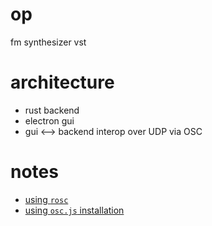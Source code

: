 # op
fm synthesizer vst


# architecture
* rust backend
* electron gui
* gui <--> backend interop over UDP via OSC

# notes
* [using `rosc`](https://github.com/MikeSperone/chord_arp_rs/blob/master/src/main.rs)
* [using `osc.js` installation](https://serialport.io/docs/guide-installation#electron)
